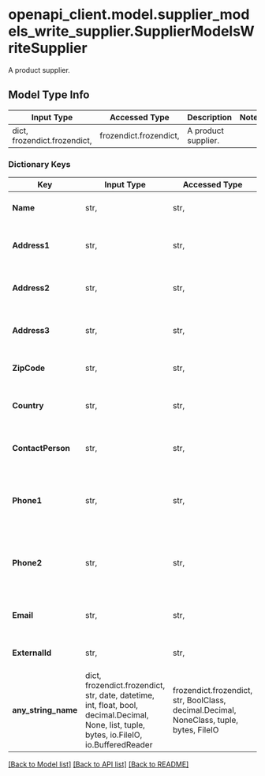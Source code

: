 # openapi_client.model.supplier_models_write_supplier.SupplierModelsWriteSupplier

A product supplier.

## Model Type Info
Input Type | Accessed Type | Description | Notes
------------ | ------------- | ------------- | -------------
dict, frozendict.frozendict,  | frozendict.frozendict,  | A product supplier. | 

### Dictionary Keys
Key | Input Type | Accessed Type | Description | Notes
------------ | ------------- | ------------- | ------------- | -------------
**Name** | str,  | str,  | The name of the supplier. | [optional] 
**Address1** | str,  | str,  | The first address line of the supplier. | [optional] 
**Address2** | str,  | str,  | The second address line of the supplier. | [optional] 
**Address3** | str,  | str,  | The third address line of the supplier. | [optional] 
**ZipCode** | str,  | str,  | The zip code of the supplier. | [optional] 
**Country** | str,  | str,  | The country of the supplier. | [optional] 
**ContactPerson** | str,  | str,  | The contact person of the supplier. | [optional] 
**Phone1** | str,  | str,  | The primary phone number of the supplier. | [optional] 
**Phone2** | str,  | str,  | The secondary phone number of the supplier. | [optional] 
**Email** | str,  | str,  | The email address of the supplier. | [optional] 
**ExternalId** | str,  | str,  | External Id of the supplier. | [optional] 
**any_string_name** | dict, frozendict.frozendict, str, date, datetime, int, float, bool, decimal.Decimal, None, list, tuple, bytes, io.FileIO, io.BufferedReader | frozendict.frozendict, str, BoolClass, decimal.Decimal, NoneClass, tuple, bytes, FileIO | any string name can be used but the value must be the correct type | [optional]

[[Back to Model list]](../../README.md#documentation-for-models) [[Back to API list]](../../README.md#documentation-for-api-endpoints) [[Back to README]](../../README.md)

